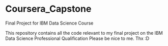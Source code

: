 # Coursera_Capstone
Final Project for IBM Data Science Course

This repository contains all the code relevant to my final project on the IBM Data Science Professional Qualification
Please be nice to me.
Thx :D
